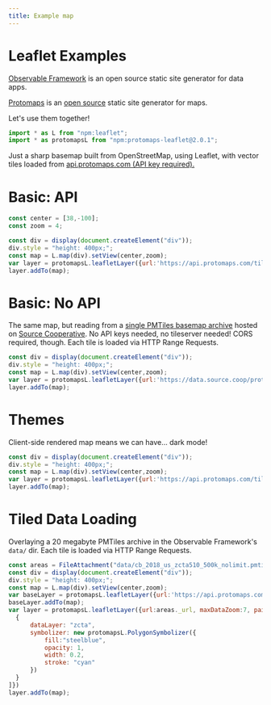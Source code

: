 ```yaml
---
title: Example map
---
```


# Leaflet Examples

[Observable Framework](https://observablehq.com/framework/) is an open source static site generator for data apps.

[Protomaps](https://github.com/protomaps) is an [open source](https://protomaps.com/blog/open-core-to-open-source/) static site generator for maps.

Let's use them together!

```js
import * as L from "npm:leaflet";
import * as protomapsL from "npm:protomaps-leaflet@2.0.1";
```

Just a sharp basemap built from OpenStreetMap, using Leaflet, with vector tiles loaded from [api.protomaps.com (API key required).](https://protomaps.com/other)

# Basic: API

```js
const center = [38,-100];
const zoom = 4;
```

```js
const div = display(document.createElement("div"));
div.style = "height: 400px;";
const map = L.map(div).setView(center,zoom);
var layer = protomapsL.leafletLayer({url:'https://api.protomaps.com/tiles/v3/{z}/{x}/{y}.mvt?key=1003762824b9687f',theme:'light'})
layer.addTo(map);
```

# Basic: No API

The same map, but reading from a [single PMTiles basemap archive](https://beta.source.coop/repositories/protomaps/openstreetmap/description/) hosted on [Source Cooperative](https://source.coop). No API keys needed, no tileserver needed! CORS required, though. Each tile is loaded via HTTP Range Requests.

```js
const div = display(document.createElement("div"));
div.style = "height: 400px;";
const map = L.map(div).setView(center,zoom);
var layer = protomapsL.leafletLayer({url:'https://data.source.coop/protomaps/openstreetmap/tiles/v3.pmtiles', theme:'light'})
layer.addTo(map);
```

# Themes

Client-side rendered map means we can have... dark mode!

```js
const div = display(document.createElement("div"));
div.style = "height: 400px;";
const map = L.map(div).setView(center,zoom);
var layer = protomapsL.leafletLayer({url:'https://api.protomaps.com/tiles/v3/{z}/{x}/{y}.mvt?key=1003762824b9687f', theme:'dark'})
layer.addTo(map);
```

# Tiled Data Loading

Overlaying a 20 megabyte PMTiles archive in the Observable Framework's `data/` dir. Each tile is loaded via HTTP Range Requests.

```js
const areas = FileAttachment("data/cb_2018_us_zcta510_500k_nolimit.pmtiles");
const div = display(document.createElement("div"));
div.style = "height: 400px;";
const map = L.map(div).setView(center,zoom);
var baseLayer = protomapsL.leafletLayer({url:'https://api.protomaps.com/tiles/v3/{z}/{x}/{y}.mvt?key=1003762824b9687f', theme:'dark'})
baseLayer.addTo(map);
var layer = protomapsL.leafletLayer({url:areas._url, maxDataZoom:7, paintRules: [
  {
      dataLayer: "zcta",
      symbolizer: new protomapsL.PolygonSymbolizer({
          fill:"steelblue",
          opacity: 1,
          width: 0.2,
          stroke: "cyan"
      })
  }
]})
layer.addTo(map);
```
